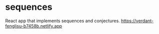 # sequences

React app that implements sequences and conjectures.
https://verdant-fenglisu-b7458b.netlify.app

